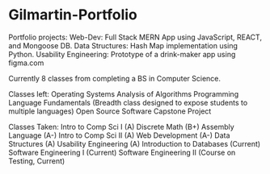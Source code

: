 # Gilmartin-Portfolio

Portfolio projects:
Web-Dev: Full Stack MERN App using JavaScript, REACT, and Mongoose DB.
Data Structures: Hash Map implementation using Python.
Usability Engineering: Prototype of a drink-maker app using figma.com

Currently 8  classes from completing a BS in Computer Science.

Classes left:
Operating Systems
Analysis of Algorithms
Programming Language Fundamentals (Breadth class designed to expose students to multiple languages)
Open Source Software
Capstone Project

Classes Taken:
Intro to Comp Sci I (A)
Discrete Math (B+)
Assembly Language (A-)
Intro to Comp Sci II (A)
Web Development (A-)
Data Structures (A)
Usability Engineering (A)
Introduction to Databases (Current)
Software Engineering I (Current)
Software Engineering II  (Course on Testing, Current)
